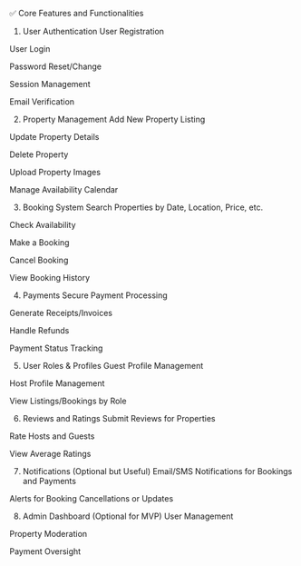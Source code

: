 ✅ Core Features and Functionalities
1. User Authentication
User Registration

User Login

Password Reset/Change

Session Management

Email Verification

2. Property Management
Add New Property Listing

Update Property Details

Delete Property

Upload Property Images

Manage Availability Calendar

3. Booking System
Search Properties by Date, Location, Price, etc.

Check Availability

Make a Booking

Cancel Booking

View Booking History

4. Payments
Secure Payment Processing

Generate Receipts/Invoices

Handle Refunds

Payment Status Tracking

5. User Roles & Profiles
Guest Profile Management

Host Profile Management

View Listings/Bookings by Role

6. Reviews and Ratings
Submit Reviews for Properties

Rate Hosts and Guests

View Average Ratings

7. Notifications (Optional but Useful)
Email/SMS Notifications for Bookings and Payments

Alerts for Booking Cancellations or Updates

8. Admin Dashboard (Optional for MVP)
User Management

Property Moderation

Payment Oversight
